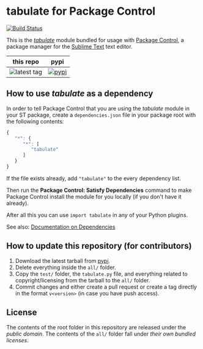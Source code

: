 # tabulate for Package Control
[![Build Status](https://travis-ci.org/packagecontrol/tabulate.svg)](https://travis-ci.org/packagecontrol/tabulate)


This is the *[tabulate][]* module
bundled for usage with [Package Control][],
a package manager
for the [Sublime Text][] text editor.


this repo | pypi
---- | ----
![latest tag](https://img.shields.io/github/tag/packagecontrol/tabulate.svg) | [![pypi](https://img.shields.io/pypi/v/tabulate.svg)][pypi]


## How to use *tabulate* as a dependency

In order to tell Package Control
that you are using the *tabulate* module
in your ST package,
create a `dependencies.json` file
in your package root
with the following contents:

```js
{
   "*": {
      "*": [
         "tabulate"
      ]
   }
}
```

If the file exists already,
add `"tabulate"` to the every dependency list.

Then run the **Package Control: Satisfy Dependencies** command
to make Package Control
install the module for you locally
(if you don't have it already).

After all this
you can use `import tabulate`
in any of your Python plugins.

See also:
[Documentation on Dependencies](https://packagecontrol.io/docs/dependencies)


## How to update this repository (for contributors)

1. Download the latest tarball
   from [pypi][].
2. Delete everything inside the `all/` folder.
3. Copy the `test/` folder,
   the `tabulate.py` file,
   and everything related to copyright/licensing
   from the tarball
   to the `all/` folder.
4. Commit changes
   and either create a pull request
   or create a tag directly
   in the format `v<version>`
   (in case you have push access).


## License

The contents of the root folder
in this repository
are released
under the *public domain*.
The contents of the `all/` folder
fall under *their own bundled licenses*.


[tabulate]: https://bitbucket.org/astanin/python-tabulate
[Package Control]: http://packagecontrol.io/
[Sublime Text]: http://sublimetext.com/
[pypi]: https://pypi.python.org/pypi/tabulate
